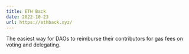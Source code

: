 ```yaml
---
title: ETH Back
date: 2022-10-23
url: https://ethback.xyz/
---
```


The easiest way for DAOs to reimburse their contributors for gas fees on voting and delegating.
